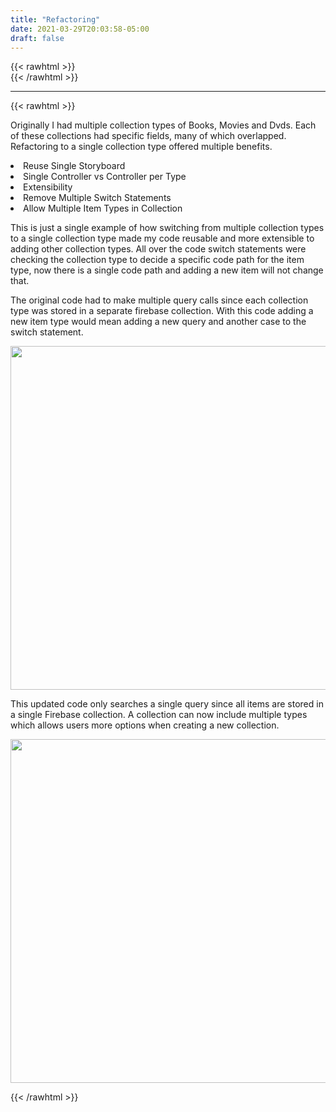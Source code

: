 ```yaml
---
title: "Refactoring"
date: 2021-03-29T20:03:58-05:00
draft: false
---
```

{{< rawhtml >}}
<br />
{{< /rawhtml >}}

***
{{< rawhtml >}}
<p>Originally I had multiple collection types of Books, Movies and Dvds.  Each of these collections had specific fields, many of which overlapped. Refactoring to a single collection type offered multiple benefits.</p
<ul>
<li>Reuse Single Storyboard</li>
<li>Single Controller vs Controller per Type</li>
<li>Extensibility</li>
<li>Remove Multiple Switch Statements</li>
<li>Allow Multiple Item Types in Collection</li>
</ul>
<p>This is just a single example of how switching from multiple collection types to a single collection type made my code reusable and more extensible to adding other collection types.  All over the code switch statements were checking the collection type to decide a specific code path for the item type, now there is a single code path and adding a new item will not change that.</p>

 <p>The original code had to make multiple query calls since each collection type was stored in a separate firebase collection. With this code adding a new item type would mean adding a new query and another case to the switch statement. </p>
 <img src="/images/swift/collect/OriginalCode.png" class="center" width="650" height="550">
 <br/>
 <p>This updated code only searches a single query since all items are stored in a single Firebase collection. A collection can now include multiple types which allows users more options when creating a new collection. </p>
<img src="/images/swift/collect/CodeRefactor.png" class="center" width="650" height="550">



{{< /rawhtml >}}
